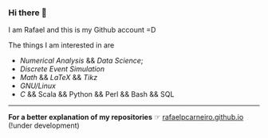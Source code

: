 ### Hi there 👋

I am Rafael and this is my Github account =D                                        
                                                                                    
The things I am interested in are
+ <em>Numerical Analysis</em> && <em>Data Science</em>;
+ <em>Discrete Event Simulation</em> 
+ <em>Math</em> && <em>LaTeX</em> && <em>Tikz</em>
+ <em>GNU/Linux</em> 
+ <em>C</em> && Scala</em> && Python</em> && Perl</em> && Bash</em> && SQL</em>

---
<strong>For a better explanation of my repositories</strong>
☞ [rafaelpcarneiro.github.io](https://rafaelpcarneiro.github.io) (!under development)

